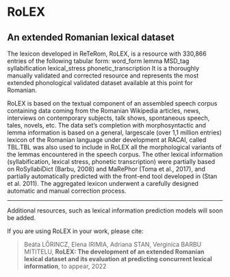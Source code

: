 # RoLEX
## An extended Romanian lexical dataset

The lexicon developed in ReTeRom, RoLEX, is a resource with 330,866 entries of the following tabular form: word_form lemma MSD_tag syllabification lexical_stress phonetic_transcription
It is a thoroughly manually validated and corrected resource and represents the most extended phonological validated dataset available at this point for Romanian.

RoLEX is based on the textual component of an assembled speech corpus containing data coming from the Romanian Wikipedia articles, news, interviews on contemporary subjects, talk shows, spontaneous speech, tales, novels, etc. The data set’s completion with morphosyntactic and lemma information is based on a general, largescale (over 1,1 million entries) lexicon of the Romanian language under development at RACAI, called TBL.TBL was also used to include in RoLEX all the morphological variants of the lemmas encountered in the speech corpus. The other lexical information (syllabification, lexical stress, phonetic transcription) were partially based on RoSyllabiDict (Barbu, 2008) and MaRePhor (Toma et al., 2017), and partially automatically predicted with the front-end tool developed in (Stan et al. 2011). The aggregated lexicon underwent a carefully designed automatic and manual correction process.

---
Additional resources, such as lexical information prediction models will soon be added. 

If you are using RoLEX in your work, please cite:

> Beáta LŐRINCZ, Elena IRIMIA, Adriana STAN, Verginica BARBU MITITELU, **RoLEX: The development of an extended Romanian lexical dataset and its evaluation at predicting concurrent lexical information**, to appear, 2022



